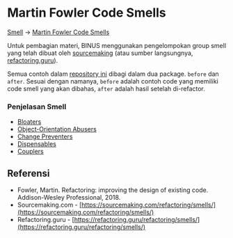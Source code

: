 # Martin Fowler Code Smells

[Smell](..) → [Martin Fowler Code Smells](#)

Untuk pembagian materi, BINUS menggunakan pengelompokan group smell yang telah dibuat oleh [sourcemaking](https://sourcemaking.com/refactoring) (atau sumber langsungnya, [refactoring.guru](https://refactoring.guru/refactoring/smells/)).

Semua contoh dalam [repository ini](https://github.com/mrp130/smell/tree/master/src/fowler/) dibagi dalam dua package. `before` dan `after`. Sesuai dengan namanya, `before` adalah contoh code yang memiliki code smell yang akan dibahas, `after` adalah hasil setelah di-refactor.

### Penjelasan Smell

- [Bloaters](Bloaters)
- [Object-Orientation Abusers](OO-Abusers)
- [Change Preventers](Change-Preventers)
- [Dispensables](Dispensables)
- [Couplers](Couplers)

## Referensi

- Fowler, Martin. Refactoring: improving the design of existing code. Addison-Wesley Professional, 2018.
- Sourcemaking.com - [https://sourcemaking.com/refactoring/smells/](https://sourcemaking.com/refactoring/smells/)
- Refactoring.guru - [https://refactoring.guru/refactoring/smells/](https://refactoring.guru/refactoring/smells/)

